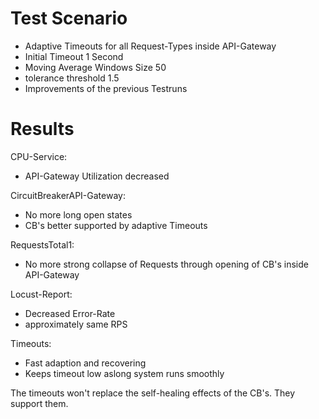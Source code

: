 # Test Scenario

- Adaptive Timeouts for all Request-Types inside API-Gateway
- Initial Timeout 1 Second
- Moving Average Windows Size 50
- tolerance threshold 1.5
- Improvements of the previous Testruns

# Results

CPU-Service:

- API-Gateway Utilization decreased

CircuitBreakerAPI-Gateway:

- No more long open states
- CB's better supported by adaptive Timeouts

RequestsTotal1:

- No more strong collapse of Requests through opening of CB's inside API-Gateway

Locust-Report:

- Decreased Error-Rate
- approximately same RPS

Timeouts:

- Fast adaption and recovering
- Keeps timeout low aslong system runs smoothly

The timeouts won't replace the self-healing effects of the CB's. They support them.
